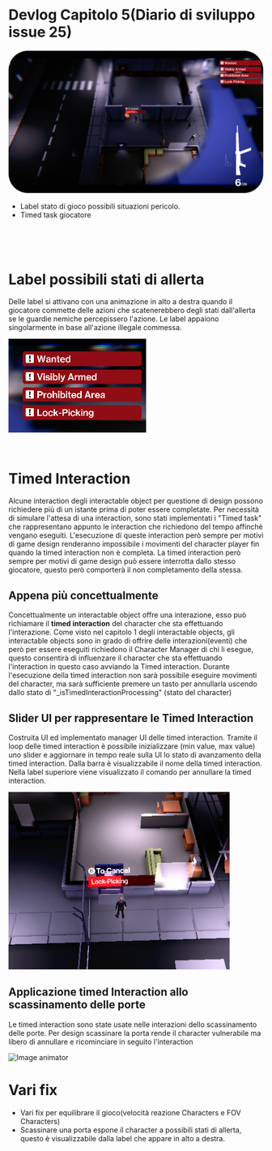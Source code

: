 # Devlog Capitolo 5(Diario di sviluppo issue 25)
![Image animator](cover.png)

- Label stato di gioco possibili situazioni pericolo.
- Timed task giocatore
<p>&nbsp;</p>
<p>&nbsp;</p>

# Label possibili stati di allerta

Delle label si attivano con una animazione in alto a destra quando il giocatore commette delle azioni che scatenerebbero degli stati dall'allerta se le guardie nemiche percepissero l'azione.
Le label appaiono singolarmente in base all'azione illegale commessa.

![Image animator](potentialAlertState.png)

<p>&nbsp;</p>

# Timed Interaction

Alcune interaction degli interactable object per questione di design possono richiedere più di un istante prima di poter essere completate. Per necessità di simulare l'attesa di una interaction, sono stati implementati i "Timed task" che rappresentano appunto le interaction che richiedono del tempo affinchè vengano eseguiti. L'esecuzione di queste interaction però sempre per motivi di game design renderanno impossibile i movimenti del character player fin quando la timed interaction non è completa. La timed interaction però sempre per motivi di game design può essere interrotta dallo stesso giocatore, questo però comporterà il non completamento della stessa.

## Appena più concettualmente
Concettualmente un interactable object offre una interazione, esso può richiamare il **timed interaction** del character che sta effettuando l'interazione. Come visto nel capitolo 1 degli interactable objects, gli interactable objects sono in grado di offrire delle interazioni(eventi) che però per essere eseguiti richiedono il Character Manager di chi li esegue, questo consentirà di influenzare il character che sta effettuando l'interaction in questo caso avviando la Timed interaction. Durante l'esecuzione della timed interaction non sarà possibile eseguire movimenti del character, ma sarà sufficiente premere un tasto per annullarla uscendo dallo stato di "_isTimedInteractionProcessing" (stato del character)

## Slider UI per rappresentare le Timed Interaction
Costruita UI ed implementato manager UI delle timed interaction. Tramite il loop delle timed interaction è possibile inizializzare (min value, max value) uno slider e aggiornare in tempo reale sulla UI lo stato di avanzamento della timed interaction. Dalla barra è visualizzabile il nome della timed interaction. Nella label superiore viene visualizzato il comando per annullare la timed interaction.

![Image animator](timedInteraction.png)


## Applicazione timed Interaction allo scassinamento delle porte
Le timed interaction sono state usate nelle interazioni dello scassinamento delle porte. Per design scassinare la porta rende il character vulnerabile ma libero di annullare e ricominciare in seguito l'interaction

![Image animator](lockpickDoor.gif)

# Vari fix
- Vari fix per equilibrare il gioco(velocità reazione Characters e FOV Characters)
- Scassinare una porta espone il character a possibili stati di allerta, questo è visualizzabile dalla label che appare in alto a destra.
